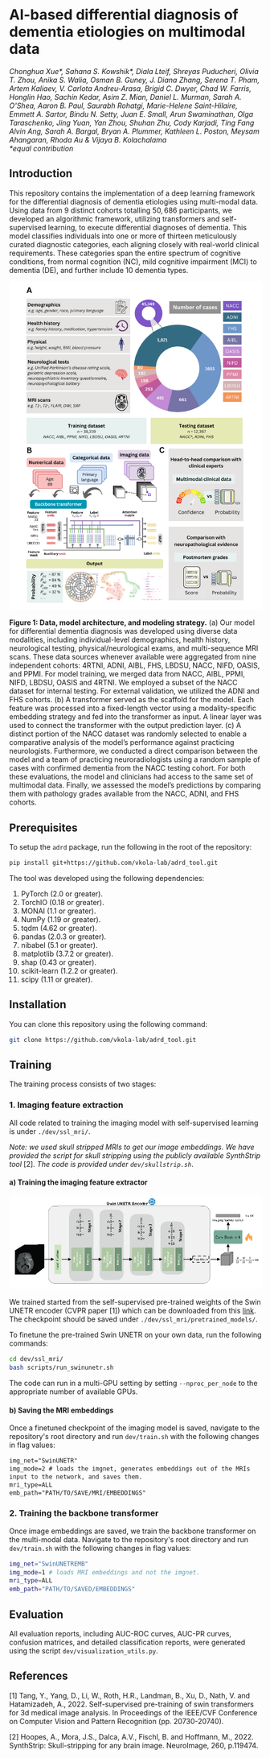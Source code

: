 # AI-based differential diagnosis of dementia etiologies on multimodal data

<i>
Chonghua Xue*, Sahana S. Kowshik*, Diala Lteif, Shreyas Puducheri, Olivia T. Zhou, Anika S. Walia, Osman B. Guney, J. Diana Zhang, Serena T. Pham, Artem Kaliaev, V. Carlota Andreu-Arasa, Brigid C. Dwyer, Chad W. Farris, Honglin Hao, Sachin Kedar, Asim Z. Mian, Daniel L. Murman, Sarah A. O'Shea, Aaron B. Paul, Saurabh Rohatgi, Marie-Helene Saint-Hilaire, Emmett A. Sartor, Bindu N. Setty, Juan E. Small, Arun Swaminathan, Olga Taraschenko, Jing Yuan, Yan Zhou, Shuhan Zhu, Cody Karjadi, Ting Fang Alvin Ang, Sarah A. Bargal, Bryan A. Plummer, Kathleen L. Poston, Meysam Ahangaran, Rhoda Au & Vijaya B. Kolachalama
<br/>
*equal contribution
</i>

## Introduction

This repository contains the implementation of a deep learning framework for the differential diagnosis of dementia etiologies using multi-modal data. 
Using data from $9$ distinct cohorts totalling $50,686$ participants, we developed an algorithmic framework, utilizing transformers and self-supervised learning, to execute differential diagnoses of dementia. This model classifies individuals into one or more of thirteen meticulously curated diagnostic categories, each aligning closely with real-world clinical requirements. These categories span the entire spectrum of cognitive conditions, from normal cognition (NC), mild cognitive impairment (MCI) to dementia (DE), and further include $10$ dementia types.

<img src="FigTable/fig1.png" width="1000"/>

**Figure 1: Data, model architecture, and modeling strategy.** (a) Our model for differential dementia diagnosis was developed using diverse
data modalities, including individual-level demographics, health history, neurological testing, physical/neurological exams, and multi-sequence
MRI scans. These data sources whenever available were aggregated from nine independent cohorts: 4RTNI, ADNI, AIBL, FHS, LBDSU, NACC,
NIFD, OASIS, and PPMI. For model training, we merged data from NACC, AIBL, PPMI, NIFD, LBDSU, OASIS and 4RTNI.
We employed a subset of the NACC dataset for internal testing. For external validation, we utilized the ADNI and FHS cohorts. (b) A transformer
served as the scaffold for the model. Each feature was processed into a fixed-length vector using a modality-specific embedding strategy and fed
into the transformer as input. A linear layer was used to connect the transformer with the output prediction layer. (c) A distinct portion of the
NACC dataset was randomly selected to enable a comparative analysis of the model’s performance against practicing neurologists. Furthermore,
we conducted a direct comparison between the model and a team of practicing neuroradiologists using a random sample of cases with confirmed
dementia from the NACC testing cohort. For both these evaluations, the model and clinicians had access to the same set of multimodal data. Finally,
we assessed the model’s predictions by comparing them with pathology grades available from the NACC, ADNI, and FHS cohorts.


## Prerequisites

To setup the <code>adrd</code> package, run the following in the root of the repository:

```bash
pip install git+https://github.com/vkola-lab/adrd_tool.git
```

The tool was developed using the following dependencies:

1. PyTorch (2.0 or greater).
2. TorchIO (0.18 or greater).
3. MONAI (1.1 or greater).
4. NumPy (1.19 or greater).
5. tqdm (4.62 or greater).
6. pandas (2.0.3 or greater).
7. nibabel (5.1 or greater).
9. matplotlib (3.7.2 or greater).
10. shap (0.43 or greater).
11. scikit-learn (1.2.2 or greater).
12. scipy (1.11 or greater).

## Installation

You can clone this repository using the following command:

```bash
git clone https://github.com/vkola-lab/adrd_tool.git
```

## Training

The training process consists of two stages:

### 1. Imaging feature extraction

All code related to training the imaging model with self-supervised learning is under <code>./dev/ssl_mri/</code>.

*Note: we used skull stripped MRIs to get our image embeddings. We have provided the script for skull stripping using the publicly available SynthStrip tool* [2]. *The code is provided under <code>dev/skullstrip.sh</code>*.

#### a) Training the imaging feature extractor

<img src="FigTable/figS1.png"/>

We trained started from the self-supervised pre-trained weights of the Swin UNETR encoder (CVPR paper [1]) which can be downloaded from this <a href="https://github.com/Project-MONAI/MONAI-extra-test-data/releases/download/0.8.1/model_swinvit.pt">link</a>. The checkpoint should be saved under <code>./dev/ssl_mri/pretrained_models/</code>.

To finetune the pre-trained Swin UNETR on your own data, run the following commands:
```bash
cd dev/ssl_mri/
bash scripts/run_swinunetr.sh
```
The code can run in a multi-GPU setting by setting ```--nproc_per_node``` to the appropriate number of available GPUs.

#### b) Saving the MRI embeddings

Once a finetuned checkpoint of the imaging model is saved, navigate to the repository's root directory and run ```dev/train.sh``` with the following changes in flag values:
```
img_net="SwinUNETR"
img_mode=2 # loads the imgnet, generates embeddings out of the MRIs input to the network, and saves them.
mri_type=ALL
emb_path="PATH/TO/SAVE/MRI/EMBEDDINGS"
```

### 2. Training the backbone transformer

Once image embeddings are saved, we train the backbone transformer on the multi-modal data. 
Navigate to the repository's root directory and run ```dev/train.sh``` with the following changes in flag values:
```bash
img_net="SwinUNETREMB"
img_mode=1 # loads MRI embeddings and not the imgnet.
mri_type=ALL
emb_path="PATH/TO/SAVED/EMBEDDINGS"
```
## Evaluation

All evaluation reports, including AUC-ROC curves, AUC-PR curves, confusion matrices, and detailed classification reports, were generated using the script ```dev/visualization_utils.py```.

## References

[1] Tang, Y., Yang, D., Li, W., Roth, H.R., Landman, B., Xu, D., Nath, V. and Hatamizadeh, A., 2022. Self-supervised pre-training of swin transformers for 3d medical image analysis. In Proceedings of the IEEE/CVF Conference on Computer Vision and Pattern Recognition (pp. 20730-20740).

[2] Hoopes, A., Mora, J.S., Dalca, A.V., Fischl, B. and Hoffmann, M., 2022. SynthStrip: Skull-stripping for any brain image. NeuroImage, 260, p.119474.

